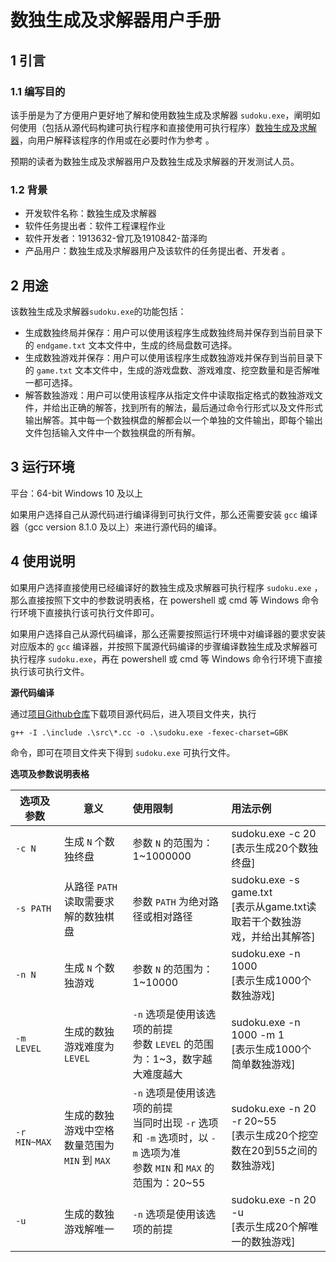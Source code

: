 # 数独生成及求解器用户手册

## 1 引言

### 1.1 编写目的

该手册是为了方便用户更好地了解和使用数独生成及求解器 `sudoku.exe`，阐明如何使用（包括从源代码构建可执行程序和直接使用可执行程序）[数独生成及求解器](https://github.com/MAG1CPI/Sudoku-generator)，向用户解释该程序的作用或在必要时作为参考 。

预期的读者为数独生成及求解器用户及数独生成及求解器的开发测试人员。

### 1.2 背景

- 开发软件名称：数独生成及求解器
- 软件任务提出者：软件工程课程作业
- 软件开发者：1913632-曾兀及1910842-苗泽昀
- 产品用户：数独生成及求解器用户及该软件的任务提出者、开发者 。

## 2 用途

该数独生成及求解器`sudoku.exe`的功能包括：

- 生成数独终局并保存：用户可以使用该程序生成数独终局并保存到当前目录下的 `endgame.txt` 文本文件中，生成的终局盘数可选择。
- 生成数独游戏并保存：用户可以使用该程序生成数独游戏并保存到当前目录下的 `game.txt` 文本文件中，生成的游戏盘数、游戏难度、挖空数量和是否解唯一都可选择。
- 解答数独游戏：用户可以使用该程序从指定文件中读取指定格式的数独游戏文件，并给出正确的解答，找到所有的解法，最后通过命令行形式以及文件形式输出解答。其中每一个数独棋盘的解都会以一个单独的文件输出，即每个输出文件包括输入文件中一个数独棋盘的所有解。

## 3 运行环境

平台：64-bit Windows 10 及以上

如果用户选择自己从源代码进行编译得到可执行文件，那么还需要安装 `gcc` 编译器（gcc version 8.1.0 及以上）来进行源代码的编译。

## 4 使用说明

如果用户选择直接使用已经编译好的数独生成及求解器可执行程序 `sudoku.exe` ，那么直接按照下文中的参数说明表格，在 powershell 或 cmd 等 Windows 命令行环境下直接执行该可执行文件即可。

如果用户选择自己从源代码编译，那么还需要按照运行环境中对编译器的要求安装对应版本的 `gcc` 编译器，并按照下属源代码编译的步骤编译数独生成及求解器可执行程序 `sudoku.exe`，再在 powershell 或 cmd 等 Windows 命令行环境下直接执行该可执行文件。

**源代码编译**

通过[项目Github仓库](https://github.com/MAG1CPI/Sudoku-generator)下载项目源代码后，进入项目文件夹，执行

`g++ -I .\include .\src\*.cc -o .\sudoku.exe -fexec-charset=GBK`

命令，即可在项目文件夹下得到 `sudoku.exe` 可执行文件。

**选项及参数说明表格**

| 选项及参数   | 意义                                          | 使用限制                                                     | 用法示例                                                     |
| ------------ | --------------------------------------------- | :----------------------------------------------------------- | :----------------------------------------------------------- |
| `-c N`       | 生成 `N` 个数独终盘                           | 参数 `N` 的范围为：1~1000000                                 | sudoku.exe -c 20<br />[表示生成20个数独终盘]                 |
| `-s PATH`    | 从路径 `PATH` 读取需要求解的数独棋盘          | 参数 `PATH` 为绝对路径或相对路径                             | sudoku.exe -s game.txt<br />[表示从game.txt读取若干个数独游戏，并给出其解答] |
| `-n N`       | 生成 `N` 个数独游戏                           | 参数 `N` 的范围为：1~10000                                   | sudoku.exe -n 1000<br />[表示生成1000个数独游戏]             |
| `-m LEVEL`   | 生成的数独游戏难度为 `LEVEL`                  | `-n` 选项是使用该选项的前提<br />参数 `LEVEL` 的范围为：1~3，数字越大难度越大 | sudoku.exe -n 1000 -m 1<br />[表示生成1000个简单数独游戏]    |
| `-r MIN~MAX` | 生成的数独游戏中空格数量范围为 `MIN` 到 `MAX` | `-n` 选项是使用该选项的前提<br />当同时出现 `-r` 选项和 `-m` 选项时，以 `-m` 选项为准<br />参数 `MIN` 和 `MAX` 的范围为：20~55 | sudoku.exe -n 20 -r 20~55<br />[表示生成20个挖空数在20到55之间的数独游戏] |
| `-u`         | 生成的数独游戏解唯一                          | `-n` 选项是使用该选项的前提                                  | sudoku.exe -n 20 -u<br />[表示生成20个解唯一的数独游戏]      |

